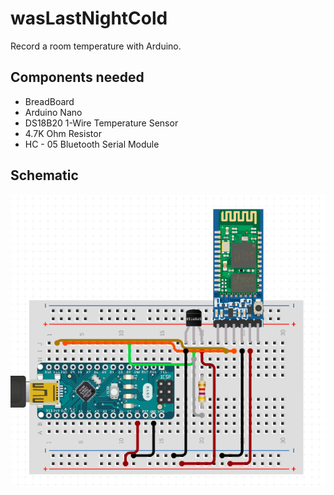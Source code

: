 # wasLastNightCold
Record a room temperature with Arduino.

## Components needed

- BreadBoard
- Arduino Nano
- DS18B20 1-Wire Temperature Sensor
- 4.7K Ohm Resistor
- HC - 05 Bluetooth Serial Module

## Schematic

![alt text](https://github.com/napdot/wasLastNightCold/blob/main/schematic.png)

